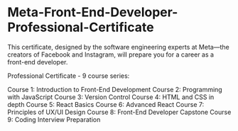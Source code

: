 # Meta-Front-End-Developer-Professional-Certificate
This certificate, designed by the software engineering experts at Meta—the creators of Facebook and Instagram, will prepare you for a career as a front-end developer.

Professional Certificate - 9 course series:

Course 1: Introduction to Front-End Development
Course 2: Programming with JavaScript
Course 3: Version Control
Course 4: HTML and CSS in depth
Course 5: React Basics
Course 6: Advanced React
Course 7: Principles of UX/UI Design
Course 8: Front-End Developer Capstone
Course 9: Coding Interview Preparation
